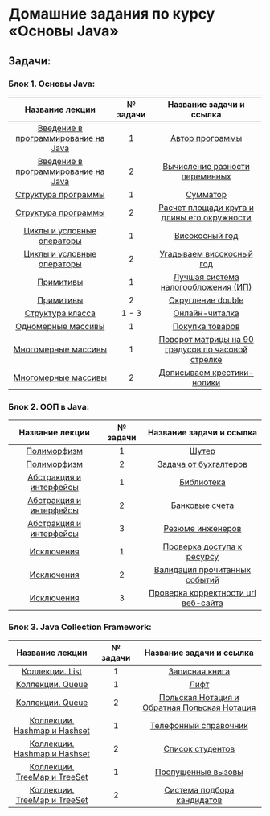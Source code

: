 # **Домашние задания по курсу «Основы Java»**

## **Задачи**:

### **Блок 1. Основы Java:**
| Название лекции | № задачи |                                       Название задачи и ссылка                                        |
|:---------------:|:--------:|:-----------------------------------------------------------------------------------------------------:|
|[Введение в программирование на Java](https://github.com/netology-code/java-homeworks/tree/master/introduction/1.1.1)|1|[Автор программы](https://github.com/kotamadeo/Netology-JavaBasis-Introduction-1.1.1.Author)|
|[Введение в программирование на Java](https://github.com/netology-code/java-homeworks/tree/master/introduction/1.1.2)|2|[Вычисление разности переменных](https://github.com/kotamadeo/Netology-JavaBasis-Introduction-1.1.2.Subtract)|
|[Структура программы](https://github.com/netology-code/java-homeworks/tree/master/program-structure/1.2.1)|1|[Сумматор](https://github.com/kotamadeo/Netology-JavaBasis-ProgramsStructure-1.2.1.Adder)|
|[Структура программы](https://github.com/netology-code/java-homeworks/tree/master/program-structure/1.2.2)|2|[Расчет площади круга и длины его окружности](https://github.com/kotamadeo/Netology-JavaBasis-ProgramsStructure-1.2.2.Area)|
|[Циклы и условные операторы](https://github.com/netology-code/java-homeworks/tree/master/conditional-statements-cycles/1.3.1)|1|[Високосный год](https://github.com/kotamadeo/Netology-JavaBasis-Loops-1.3.1.Leap)|
|[Циклы и условные операторы](https://github.com/netology-code/java-homeworks/tree/master/conditional-statements-cycles/1.3.2)|2|     [Угадываем високосный год](https://github.com/kotamadeo/Netology-JavaBasis-Loops-1.3.2.LeapGuess)|
|[Примитивы](https://github.com/netology-code/java-homeworks/tree/master/primitive-types)|1|[Лучшая система налогообложения (ИП)](https://github.com/kotamadeo/JavaBasis/tree/1.4.1.Tax)|
|[Примитивы](https://github.com/netology-code/java-homeworks/tree/master/primitive-types)|2|[Округление double](https://github.com/kotamadeo/JavaBasis/tree/1.4.2.Round)|
|[Структура класса](https://github.com/netology-code/java-homeworks/tree/master/class-structure)|1 - 3|[Онлайн-читалка](https://github.com/kotamadeo/JavaBasis/tree/1.5.1.Reader)     |
|[Одномерные массивы](https://github.com/netology-code/java-homeworks/tree/master/one-dimensional-array)|1|[Покупка товаров](https://github.com/kotamadeo/JavaBasis/tree/1.6.1.Cart)|
|[Многомерные массивы](https://github.com/netology-code/java-homeworks/tree/master/multidimensional-array)|1|[Поворот матрицы на 90 градусов по часовой стрелке](https://github.com/kotamadeo/JavaBasis/tree/1.7.1.Matrix)|
|[Многомерные массивы](https://github.com/netology-code/java-homeworks/tree/master/multidimensional-array)|2|[Дописываем крестики-нолики](https://github.com/kotamadeo/JavaBasis/tree/1.7.2.TicTacToe)|

### **Блок 2. ООП в Java:**
| Название лекции | № задачи |                                       Название задачи и ссылка                                        |
|:---------------:|:--------:|:-----------------------------------------------------------------------------------------------------:|
|[Полиморфизм](https://github.com/netology-code/java-homeworks/tree/master/polymorphism)|1|[Шутер](https://github.com/kotamadeo/JavaBasis/tree/1.8.1.Shooter)|
|[Полиморфизм](https://github.com/netology-code/java-homeworks/tree/master/polymorphism)|2|[Задача от бухгалтеров](https://github.com/kotamadeo/JavaBasis/tree/1.8.2.TaxService)|
|[Абстракция и интерфейсы](https://github.com/netology-code/java-homeworks/tree/master/abstractions-interfaces)|1|[Библиотека](https://github.com/kotamadeo/JavaBasis/tree/1.9.1.Library)|
|[Абстракция и интерфейсы](https://github.com/netology-code/java-homeworks/tree/master/abstractions-interfaces)|2|[Банковые счета](https://github.com/kotamadeo/JavaBasis/tree/1.9.2.BankAccount)|
|[Абстракция и интерфейсы](https://github.com/netology-code/java-homeworks/tree/master/abstractions-interfaces)|3|[Резюме инженеров](https://github.com/kotamadeo/JavaBasis/tree/1.9.3.Resumes)|
|[Исключения](https://github.com/netology-code/java-homeworks/tree/master/exceptions)|1|[Проверка доступа к ресурсу](https://github.com/kotamadeo/JavaBasis/tree/2.1.1.Login)|
|[Исключения](https://github.com/netology-code/java-homeworks/tree/master/exceptions)|2|[Валидация прочитанных событий](https://github.com/kotamadeo/JavaBasis/tree/2.1.2.Event)|
|[Исключения](https://github.com/netology-code/java-homeworks/tree/master/exceptions)|3|[Проверка корректности url веб-сайта](https://github.com/kotamadeo/JavaBasis/tree/2.1.3.Url)|

### **Блок 3. Java Collection Framework:**
| Название лекции | № задачи |                                       Название задачи и ссылка                                        |
|:---------------:|:--------:|:-----------------------------------------------------------------------------------------------------:|
|[Коллекции. List](https://github.com/netology-code/java-homeworks/tree/master/list)|1|[Записная книга](https://github.com/kotamadeo/JavaBasis/tree/2.2.1.ToDoList)|
|[Коллекции. Queue](https://github.com/netology-code/java-homeworks/tree/master/queue)|1|[Лифт](https://github.com/kotamadeo/JavaBasis/tree/2.3.1.Elevator)|
|[Коллекции. Queue](https://github.com/netology-code/java-homeworks/tree/master/queue)|2|[Польская Нотация и Обратная Польская Нотация](https://github.com/kotamadeo/JavaBasis/tree/2.3.2.PolishNotation)|
|[Коллекции. Hashmap и Hashset](https://github.com/netology-code/java-homeworks/tree/master/hash-collections)|1|[Телефонный справочник](https://github.com/kotamadeo/JavaBasis/tree/2.4.1.Phonebook)|
|[Коллекции. Hashmap и Hashset](https://github.com/netology-code/java-homeworks/tree/master/hash-collections)|2|[Список студентов](https://github.com/kotamadeo/JavaBasis/tree/2.4.2.StudentsList)|
|[Коллекции. TreeMap и TreeSet](https://github.com/netology-code/java-homeworks/tree/master/tree-collections)|1|[Пропущенные вызовы](https://github.com/kotamadeo/JavaBasis/tree/2.5.1.MissedCalls)|
|[Коллекции. TreeMap и TreeSet](https://github.com/netology-code/java-homeworks/tree/master/tree-collections)|2|[Система подбора кандидатов](https://github.com/kotamadeo/JavaBasis/tree/2.5.2.HR)|